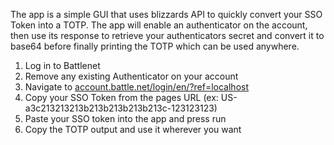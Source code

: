 The app is a simple GUI that uses blizzards API to quickly convert your SSO Token into a TOTP. The app will enable an authenticator on the account, then use its response to retrieve your authenticators secret and convert it to base64 before finally printing the TOTP which can be used anywhere.

1.  Log in to Battlenet
2.  Remove any existing Authenticator on your account
3.  Navigate to [account.battle.net/login/en/?ref=localhost](https://account.battle.net/login/en/?ref=localhost)
4.  Copy your SSO Token from the pages URL (ex: US-a3c213213213b213b213b213b213c-123123123)
5.  Paste your SSO token into the app and press run
6.  Copy the TOTP output and use it wherever you want

